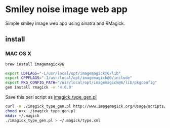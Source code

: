 # Smiley noise image web app

Simple smiley image web app using sinatra and RMagick.

## install

### MAC OS X

```sh
brew install imagemagick@6
```

```sh
export LDFLAGS="-L/usr/local/opt/imagemagick@6/lib"
export CPPFLAGS="-I/usr/local/opt/imagemagick@6/include"
export PKG_CONFIG_PATH="/usr/local/opt/imagemagick@6/lib/pkgconfig"
gem install rmagick -v '4.0.0'
```

Save this perl script as [imagick_type_gen.pl](http://www.imagemagick.org/Usage/scripts/imagick_type_gen)

```sh
curl -o ./imagick_type_gen.pl http://www.imagemagick.org/Usage/scripts/imagick_type_gen
chmod u+x ./imagick_type_gen.pl
mkdir ~/.magick
./imagick_type_gen.pl > ~/.magick/type.xml
```
